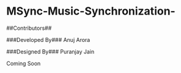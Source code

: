 # MSync-Music-Synchronization-

##Contributors##

###Developed By###
Anuj Arora

###Designed By###
Puranjay Jain

Coming Soon
